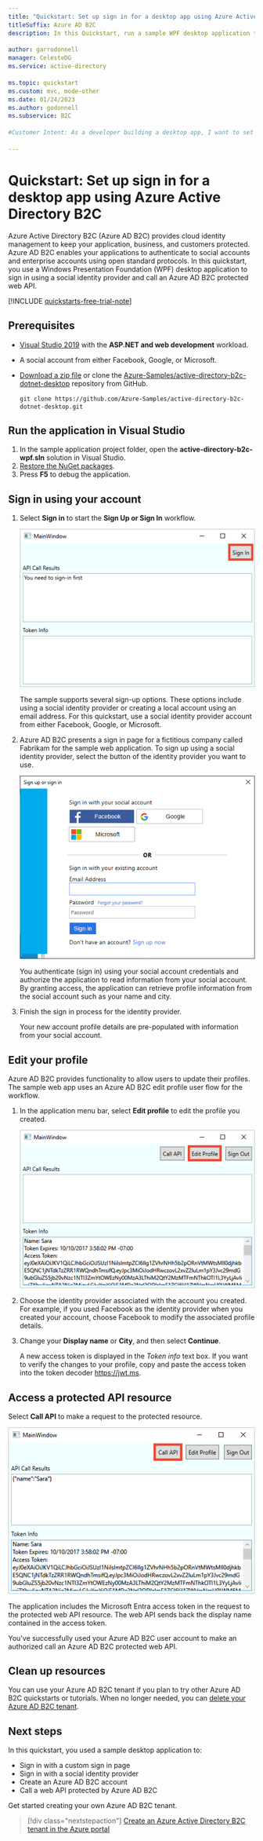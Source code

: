 ```yaml
---
title: "Quickstart: Set up sign in for a desktop app using Azure Active Directory B2C"
titleSuffix: Azure AD B2C
description: In this Quickstart, run a sample WPF desktop application that uses Azure Active Directory B2C to provide account sign in.

author: garrodonnell
manager: CelesteDG
ms.service: active-directory

ms.topic: quickstart
ms.custom: mvc, mode-other
ms.date: 01/24/2023
ms.author: godonnell
ms.subservice: B2C

#Customer Intent: As a developer building a desktop app, I want to set up sign-in functionality using Azure Active Directory B2C, so that I can authenticate users with social and enterprise accounts and protect my application and customer data.

---
```


# Quickstart: Set up sign in for a desktop app using Azure Active Directory B2C

Azure Active Directory B2C (Azure AD B2C) provides cloud identity management to keep your application, business, and customers protected. Azure AD B2C enables your applications to authenticate to social accounts and enterprise accounts using open standard protocols. In this quickstart, you use a Windows Presentation Foundation (WPF) desktop application to sign in using a social identity provider and call an Azure AD B2C protected web API.

[!INCLUDE [quickstarts-free-trial-note](~/reusable-content/ce-skilling/azure/includes/quickstarts-free-trial-note.md)]

## Prerequisites

- [Visual Studio 2019](https://visualstudio.microsoft.com/downloads/) with the **ASP.NET and web development** workload.
- A social account from either Facebook, Google, or Microsoft.
- [Download a zip file](https://github.com/Azure-Samples/active-directory-b2c-dotnet-desktop/archive/msalv3.zip) or clone the [Azure-Samples/active-directory-b2c-dotnet-desktop](https://github.com/Azure-Samples/active-directory-b2c-dotnet-desktop) repository from GitHub.

    ```
    git clone https://github.com/Azure-Samples/active-directory-b2c-dotnet-desktop.git
    ```

## Run the application in Visual Studio

1. In the sample application project folder, open the **active-directory-b2c-wpf.sln** solution in Visual Studio.
2. [Restore the NuGet packages](/nuget/consume-packages/package-restore).
3. Press **F5** to debug the application.

## Sign in using your account

1. Select **Sign in** to start the **Sign Up or Sign In** workflow.

    ![Screenshot of the sample WPF application](./media/quickstart-native-app-desktop/wpf-sample-application.png)

    The sample supports several sign-up options. These options include using a social identity provider or creating a local account using an email address. For this quickstart, use a social identity provider account from either Facebook, Google, or Microsoft.


2. Azure AD B2C presents a sign in page for a fictitious company called Fabrikam for the sample web application. To sign up using a social identity provider, select the button of the identity provider you want to use.

    ![Sign In or Sign Up page showing identity providers](./media/quickstart-native-app-desktop/sign-in-or-sign-up-wpf.png)

    You authenticate (sign in) using your social account credentials and authorize the application to read information from your social account. By granting access, the application can retrieve profile information from the social account such as your name and city.

2. Finish the sign in process for the identity provider.

    Your new account profile details are pre-populated with information from your social account.

## Edit your profile

Azure AD B2C provides functionality to allow users to update their profiles. The sample web app uses an Azure AD B2C edit profile user flow for the workflow.

1. In the application menu bar, select **Edit profile** to edit the profile you created.

    ![Edit profile button highlighted in WPF sample app](./media/quickstart-native-app-desktop/edit-profile-wpf.png)

2. Choose the identity provider associated with the account you created. For example, if you used Facebook as the identity provider when you created your account, choose Facebook to modify the associated profile details.

3. Change your **Display name** or **City**, and then select **Continue**.

    A new access token is displayed in the *Token info* text box. If you want to verify the changes to your profile, copy and paste the access token into the token decoder https://jwt.ms.

## Access a protected API resource

Select **Call API** to make a request to the protected resource.

![Call API](./media/quickstart-native-app-desktop/call-api-wpf.png)

The application includes the Microsoft Entra access token in the request to the protected web API resource. The web API sends back the display name contained in the access token.

You've successfully used your Azure AD B2C user account to make an authorized call an Azure AD B2C protected web API.

## Clean up resources

You can use your Azure AD B2C tenant if you plan to try other Azure AD B2C quickstarts or tutorials. When no longer needed, you can [delete your Azure AD B2C tenant](faq.yml#how-do-i-delete-my-azure-ad-b2c-tenant-).

## Next steps

In this quickstart, you used a sample desktop application to:

* Sign in with a custom sign in page
* Sign in with a social identity provider
* Create an Azure AD B2C account
* Call a web API protected by Azure AD B2C

Get started creating your own Azure AD B2C tenant.

> [!div class="nextstepaction"]
> [Create an Azure Active Directory B2C tenant in the Azure portal](tutorial-create-tenant.md)
